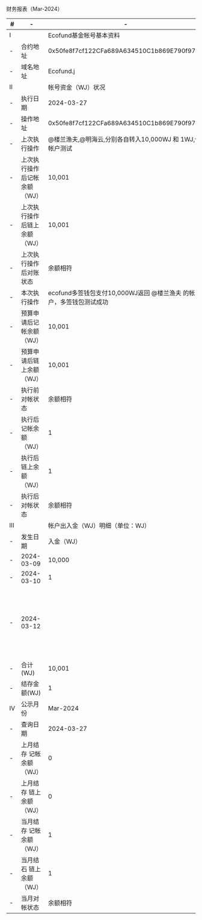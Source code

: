 财务报表（Mar-2024）

\#|- |-| -|-
-|-|-|-|-|
Ⅰ||Ecofund基金帐号基本资料
-|合约地址|0x50fe8f7cf122CFa689A634510C1b869E790f9760
-|域名地址|Ecofund.j
Ⅱ||帐号资金（WJ）状况
-|执行日期|2024-03-27
-|操作地址|0x50fe8f7cf122CFa689A634510C1b869E790f9760
-|上次执行操作|@楼兰渔夫,@明海云,分别各自转入10,000WJ 和 1WJ,做帐户测试
-|上次执行操作后记帐余额（WJ）|10,001
-|上次执行操作后链上余额（WJ）|10,001
-|上次执行操作后对账状态|余额相符
-|本次执行操作|ecofund多签钱包支付10,000WJ返回 @楼兰渔夫 的帐户，多签钱包测试成功
-|预算申请后记帐余额（WJ）|10,001
-|预算申请后链上余额（WJ）|10,001
-|执行前对帐状态|余额相符
-|执行后记帐余额（WJ）|1
-|执行后链上余额（WJ）|1
-|执行后对帐状态|余额相符
Ⅲ||帐户出入金（WJ）明细（单位：WJ）
-|发生日期|入金（WJ）|出金（WJ）|摘要
-|2024-03-09|10,000|||@楼兰渔夫,转入10,000WJ,做帐户测试
-|2024-03-10|1|||@明海云,转入1WJ,做帐户测试
-|2024-03-12||10,000|ecofund多签钱包支付10,000WJ返回 @楼兰渔夫 的帐户，多签钱包测试成功
-|合计(WJ)|10,001|10,000|||
-|结存金额(WJ)|1
IV|公示月份|Mar-2024
-|查询日期|2024-03-27
-|上月结存 记帐余额（WJ）|0
-|上月结存 链上余额（WJ）|0
-|当月结存 记帐余额（WJ）|1
-|当月结石 链上余额（WJ）|1
-|当月对帐状态|余额相符




